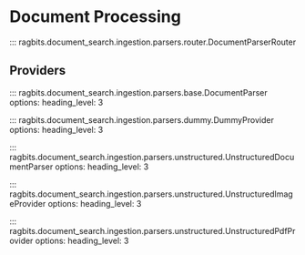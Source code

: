 # Document Processing

::: ragbits.document_search.ingestion.parsers.router.DocumentParserRouter

## Providers
::: ragbits.document_search.ingestion.parsers.base.DocumentParser
    options:
      heading_level: 3

::: ragbits.document_search.ingestion.parsers.dummy.DummyProvider
    options:
      heading_level: 3

::: ragbits.document_search.ingestion.parsers.unstructured.UnstructuredDocumentParser
    options:
      heading_level: 3

::: ragbits.document_search.ingestion.parsers.unstructured.UnstructuredImageProvider
    options:
      heading_level: 3

::: ragbits.document_search.ingestion.parsers.unstructured.UnstructuredPdfProvider
    options:
      heading_level: 3